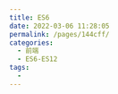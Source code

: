 ```yaml
---
title: ES6
date: 2022-03-06 11:28:05
permalink: /pages/144cff/
categories:
  - 前端
  - ES6-ES12
tags:
  - 
---
```

